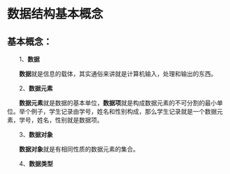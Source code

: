 # 数据结构基本概念



## 基本概念：

&emsp;&emsp;1、**数据**

&emsp;&emsp;**数据**就是信息的载体，其实通俗来讲就是计算机输入，处理和输出的东西。

&emsp;&emsp;2、**数据元素**

&emsp;&emsp;**数据元素**就是数据的基本单位，**数据项**就是构成数据元素的不可分割的最小单位。举个例子，学生记录由学号，姓名和性别构成，那么学生记录就是一个数据元素，学号，姓名，性别就是数据项。

&emsp;&emsp;3、**数据对象**

&emsp;&emsp;**数据对象**就是有相同性质的数据元素的集合。

&emsp;&emsp;4、**数据类型**

&emsp;&emsp;

&emsp;&emsp;

